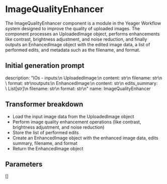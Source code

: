 
# ImageQualityEnhancer

The ImageQualityEnhancer component is a module in the Yeager Workflow system designed to improve the quality of uploaded images. The component processes an UploadedImage object, performs enhancements like contrast, brightness adjustment, and noise reduction, and finally outputs an EnhancedImage object with the edited image data, a list of performed edits, and metadata such as the filename, and format.

## Initial generation prompt
description: "IOs - inputs:\n  UploadedImage:\n    content: str\n    filename: str\n\
  \    format: str\noutputs:\n  EnhancedImage:\n    content: str\n    edits_summary:\
  \ List[str]\n    filename: str\n    format: str\n"
name: ImageQualityEnhancer


## Transformer breakdown
- Load the input image data from the UploadedImage object
- Perform image quality enhancement operations (like contrast, brightness adjustment, and noise reduction)
- Store the list of performed edits
- Create an EnhancedImage object with the enhanced image data, edits summary, filename, and format
- Return the EnhancedImage object

## Parameters
[]

        